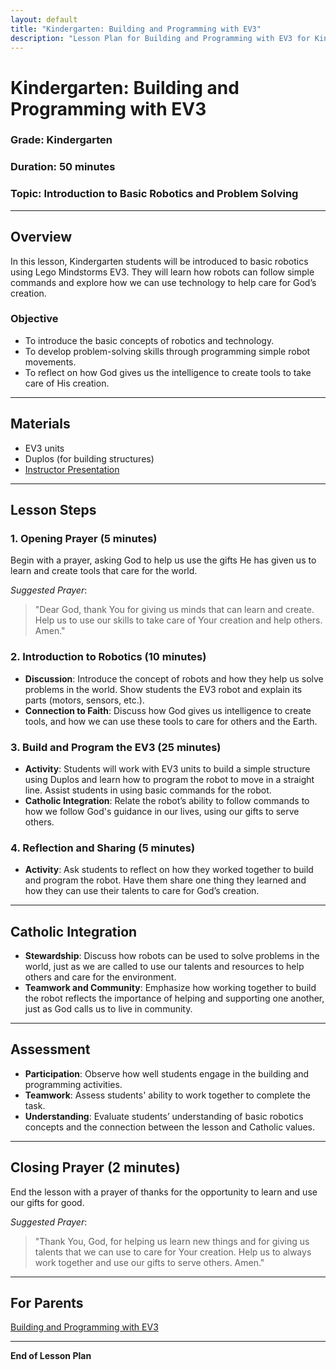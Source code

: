 ```yaml
---
layout: default
title: "Kindergarten: Building and Programming with EV3"
description: "Lesson Plan for Building and Programming with EV3 for Kindergarten"
---
```


# Kindergarten: Building and Programming with EV3

### **Grade**: Kindergarten  
### **Duration**: 50 minutes  
### **Topic**: Introduction to Basic Robotics and Problem Solving

---

## **Overview**
In this lesson, Kindergarten students will be introduced to basic robotics using Lego Mindstorms EV3. They will learn how robots can follow simple commands and explore how we can use technology to help care for God’s creation.

### **Objective**
- To introduce the basic concepts of robotics and technology.
- To develop problem-solving skills through programming simple robot movements.
- To reflect on how God gives us the intelligence to create tools to take care of His creation.

---

## **Materials**
- EV3 units
- Duplos (for building structures)
- [Instructor Presentation](./Presentations/Kindergarten_Building_Programming_EV3.pptx)

---

## **Lesson Steps**

### **1. Opening Prayer (5 minutes)**  
Begin with a prayer, asking God to help us use the gifts He has given us to learn and create tools that care for the world.

_Suggested Prayer_:  
> "Dear God, thank You for giving us minds that can learn and create. Help us to use our skills to take care of Your creation and help others. Amen."

### **2. Introduction to Robotics (10 minutes)**  
- **Discussion**: Introduce the concept of robots and how they help us solve problems in the world. Show students the EV3 robot and explain its parts (motors, sensors, etc.).
- **Connection to Faith**: Discuss how God gives us intelligence to create tools, and how we can use these tools to care for others and the Earth.

### **3. Build and Program the EV3 (25 minutes)**  
- **Activity**: Students will work with EV3 units to build a simple structure using Duplos and learn how to program the robot to move in a straight line. Assist students in using basic commands for the robot.
- **Catholic Integration**: Relate the robot’s ability to follow commands to how we follow God's guidance in our lives, using our gifts to serve others.

### **4. Reflection and Sharing (5 minutes)**  
- **Activity**: Ask students to reflect on how they worked together to build and program the robot. Have them share one thing they learned and how they can use their talents to care for God’s creation.

---

## **Catholic Integration**
- **Stewardship**: Discuss how robots can be used to solve problems in the world, just as we are called to use our talents and resources to help others and care for the environment.
- **Teamwork and Community**: Emphasize how working together to build the robot reflects the importance of helping and supporting one another, just as God calls us to live in community.

---

## **Assessment**
- **Participation**: Observe how well students engage in the building and programming activities.
- **Teamwork**: Assess students' ability to work together to complete the task.
- **Understanding**: Evaluate students’ understanding of basic robotics concepts and the connection between the lesson and Catholic values.

---

## **Closing Prayer (2 minutes)**  
End the lesson with a prayer of thanks for the opportunity to learn and use our gifts for good.

_Suggested Prayer_:  
> "Thank You, God, for helping us learn new things and for giving us talents that we can use to care for Your creation. Help us to always work together and use our gifts to serve others. Amen."

---

## **For Parents**  
[Building and Programming with EV3](./Parent_Resources/Kindergarten_Building_and_Programming_with_EV3.md)

---

**End of Lesson Plan**
